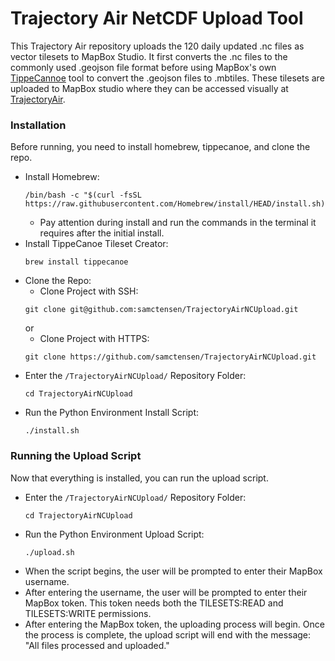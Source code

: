 # Trajectory Air NetCDF Upload Tool
This Trajectory Air repository uploads the 120 daily updated .nc files as vector tilesets to MapBox Studio. It first converts the .nc files to the commonly used .geojson file format before using MapBox's own [TippeCannoe](https://github.com/mapbox/tippecanoe) tool to convert the .geojson files to .mbtiles. These tilesets are uploaded to MapBox studio where they can be accessed visually at [TrajectoryAir](https://trajectory-air.vercel.app/).

### Installation
Before running, you need to install homebrew, tippecanoe, and clone the repo.
* Install Homebrew:
    ```
    /bin/bash -c "$(curl -fsSL https://raw.githubusercontent.com/Homebrew/install/HEAD/install.sh)"
    ```
  * Pay attention during install and run the commands in the terminal it requires after the initial install.
* Install TippeCanoe Tileset Creator:
    ```
    brew install tippecanoe
    ```
* Clone the Repo:
    * Clone Project with SSH:
    ```
    git clone git@github.com:samctensen/TrajectoryAirNCUpload.git
    ```
    or
    * Clone Project with HTTPS:
    ```
    git clone https://github.com/samctensen/TrajectoryAirNCUpload.git
    ```
* Enter the ```/TrajectoryAirNCUpload/``` Repository Folder:
    ```
    cd TrajectoryAirNCUpload
    ```
* Run the Python Environment Install Script:
  ```
  ./install.sh
  ```

### Running the Upload Script
Now that everything is installed, you can run the upload script.
* Enter the ```/TrajectoryAirNCUpload/``` Repository Folder:
    ```
    cd TrajectoryAirNCUpload
    ```
* Run the Python Environment Upload Script:
  ```
  ./upload.sh
  ```
* When the script begins, the user will be prompted to enter their MapBox username.
* After entering the username, the user will be prompted to enter their MapBox token. This token needs both the TILESETS:READ and TILESETS:WRITE permissions.
* After entering the MapBox token, the uploading process will begin. Once the process is complete, the upload script will end with the message:
"All files processed and uploaded."
